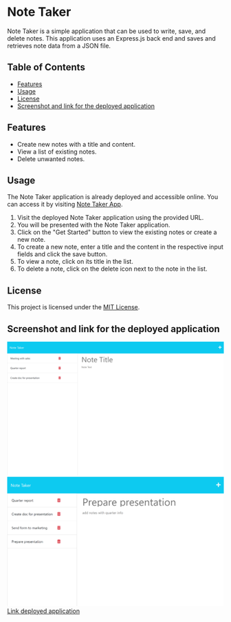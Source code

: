# Note Taker

Note Taker is a simple application that can be used to write, save, and delete notes. This application uses an Express.js back end and saves and retrieves note data from a JSON file.

## Table of Contents
- [Features](#features)
- [Usage](#usage)
- [License](#license)
- [Screenshot and link for the deployed application](#screenshot-and-link-for-the-deployed-application)

## Features
- Create new notes with a title and content.
- View a list of existing notes.
- Delete unwanted notes.

## Usage
The Note Taker application is already deployed and accessible online. You can access it by visiting [Note Taker App](https://polar-everglades-06513.herokuapp.com/).

1. Visit the deployed Note Taker application using the provided URL.
2. You will be presented with the Note Taker application.
3. Click on the "Get Started" button to view the existing notes or create a new note.
4. To create a new note, enter a title and the content in the respective input fields and click the save button.
5. To view a note, click on its title in the list.
6. To delete a note, click on the delete icon next to the note in the list.

## License

This project is licensed under the [MIT License](LICENSE).

## Screenshot and link for the deployed application
![Screenshot of deployed application](./screenshot/doc1.png)
![Screenshot of deployed application](./screenshot/doc2.png)
[Link deployed application](https://polar-everglades-06513.herokuapp.com/)


